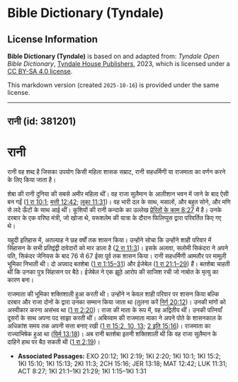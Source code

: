 # Bible Dictionary (Tyndale)

## License Information

**Bible Dictionary (Tyndale)** is based on and adapted from: _Tyndale Open Bible Dictionary_, [Tyndale House Publishers](https://tyndaleopenresources.com/), 2023, which is licensed under a [CC BY-SA 4.0 license](https://creativecommons.org/licenses/by-sa/4.0/legalcode.en).

This markdown version (created `2025-10-16`) is provided under the same license.



--------------------------------

## रानी (id: 381201)

रानी
====

रानी वह शब्द है जिसका उपयोग किसी महिला शासक सम्राट, रानी सहधर्मिणी या राजमाता का वर्णन करने के लिए किया जाता है।

शेबा की रानी दुनिया की सबसे अमीर महिला थीं। वह राजा सुलैमान के आलीशान भवन में जाने के बाद ऐसी बन गईं ([1 रा 10:1](https://ref.ly/1Kgs10:1); [मत्ती 12:42](https://ref.ly/Matt12:42); [लूका 11:31](https://ref.ly/Luke11:31))। वह भारी दल के साथ, मसालों, और बहुत सोने, और मणि से लदे ऊँटों के साथ आई थीं। कूशियों की रानी कन्दाके का उल्लेख [प्रेरितों के काम 8:27](https://ref.ly/Acts8:27) में है। उनके दरबार के एक वरिष्ठ मंत्री, जो खोजा थे, यरूशलेम की यात्रा के दौरान फिलिप्पुस द्वारा परिवर्तित किए गए थे।

यहूदी इतिहास में, अतल्याह ने छह वर्षों तक शासन किया। उन्होंने सोचा कि उन्होंने शाही परिवार में सिंहासन के सभी प्रतिद्वंद्वी दावेदारों को मार डाला है ([2 रा 11:3](https://ref.ly/2Kgs11:3))। इसके अलावा, सलोमी सिकंदरा ने अपने पति, सिकंदर जेनियस के बाद 76 से 67 ईसा पूर्व तक शासन किया। रानी सहधर्मिणी आमतौर पर मामूली भूमिका निभाती थी। दो अपवाद बतशेबा ([1 रा 1:15–31](https://ref.ly/1Kgs1:15-1Kgs1:31)) और ईजेबेल ([1 रा 21:1–29](https://ref.ly/1Kgs21:1-1Kgs21:29)) हैं। बतशेबा चाहती थीं कि उनका पुत्र सिंहासन पर बैठे। ईजेबेल ने एक झूठे आरोप की साजिश रची जो नाबोत के मृत्यु का कारण बना।

राजमाता की भूमिका शक्तिशाली हुआ करती थी। उन्होंने न केवल शाही परिवार पर शासन किया बल्कि दरबार और राजा दोनों के द्वारा उनका सम्मान किया जाता था (तुलना करें [निर्ग 20:12](https://ref.ly/Exod20:12))। उनकी मांगों को अस्वीकार करना असंभव था ([1 रा 2:20](https://ref.ly/1Kgs2:20))। राजा की माता के रूप में, वह अद्वितीय थीं। उनकी पत्नियाँ दूसरों के साथ अपना पद साझा करती थीं। अबिय्याम की राजमाता माका ने अपने पोते के शासनकाल के अधिकांश समय तक अपनी सत्ता बनाए रखी ([1 रा 15:2, 10, 13](https://ref.ly/1Kgs15:2); [2 इति 15:16](https://ref.ly/2Chr15:16))। राजमाता का राज्याभिषेक हुआ था ([यिर्म 13:18](https://ref.ly/Jer13:18))। अब रानी बतशेबा इतनी शक्तिशाली थी कि वह राजा सुलैमान के दाहिने हाथ पर बैठ सकती थी ([1 रा 2:19](https://ref.ly/1Kgs2:19))।

* **Associated Passages:** EXO 20:12; 1KI 2:19; 1KI 2:20; 1KI 10:1; 1KI 15:2; 1KI 15:10; 1KI 15:13; 2KI 11:3; 2CH 15:16; JER 13:18; MAT 12:42; LUK 11:31; ACT 8:27; 1KI 21:1–1KI 21:29; 1KI 1:15–1KI 1:31

